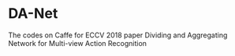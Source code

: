 # DA-Net
The codes on Caffe for ECCV 2018 paper Dividing and Aggregating Network for Multi-view Action Recognition
